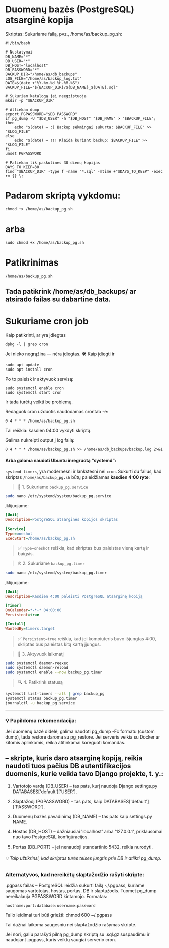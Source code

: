 # Duomenų bazės (PostgreSQL) atsarginė kopija
Skriptas:
Sukuriame failą, pvz., /home/as/backup_pg.sh:
```
#!/bin/bash

# Nustatymai
DB_NAME="*"
DB_USER="*"
DB_HOST="localhost"
DB_PASSWORD="*"
BACKUP_DIR="/home/as/db_backups"
LOG_FILE="/home/as/backup_log.txt"
DATE=$(date +"%Y-%m-%d_%H-%M-%S")
BACKUP_FILE="${BACKUP_DIR}/${DB_NAME}_${DATE}.sql"

# Sukuriam katalogą jei neegzistuoja
mkdir -p "$BACKUP_DIR"

# Atliekam dump
export PGPASSWORD="$DB_PASSWORD"
if pg_dump -U "$DB_USER" -h "$DB_HOST" "$DB_NAME" > "$BACKUP_FILE"; then
    echo "$(date) – :) Backup sėkmingai sukurta: $BACKUP_FILE" >> "$LOG_FILE"
else
    echo "$(date) – !!! Klaida kuriant backup: $BACKUP_FILE" >> "$LOG_FILE"
fi
unset PGPASSWORD

# Paliekam tik paskutines 30 dienų kopijas
DAYS_TO_KEEP=30
find "$BACKUP_DIR" -type f -name "*.sql" -mtime +"$DAYS_TO_KEEP" -exec rm {} \;
```
# Padarom skriptą vykdomu:
```
chmod +x /home/as/backup_pg.sh
```
# arba
```
sudo chmod +x /home/as/backup_pg.sh
```
# Patikrinimas
```
/home/as/backup_pg.sh
```
Tada patikrink /home/as/db_backups/ ar atsirado failas su dabartine data.
---
# Sukuriame cron job
Kaip patikrinti, ar  yra įdiegtas
```
dpkg -l | grep cron
```
Jei nieko negrąžina —  nėra įdiegtas.
🛠️ Kaip įdiegti  ir 
```
sudo apt update
sudo apt install cron
```
Po to paleisk ir aktyvuok servisą:
```
sudo systemctl enable cron
sudo systemctl start cron
```
Ir tada  turėtų veikti be problemų.

Redaguok cron užduotis naudodamas crontab -e:
```
0 4 * * * /home/as/backup_pg.sh
```
Tai reiškia: kasdien 04:00 vykdyti skriptą.

Galima nukreipti output į log failą:
```
0 4 * * * /home/as/backup_pg.sh >> /home/as/db_backups/backup.log 2>&1
```
#### Arba galoma naudoti Ubuntu inregruotą "systemd":
`systemd timers`, yra modernesni ir lankstesni nei `cron`. Sukurti du failus, kad skriptas `/home/as/backup_pg.sh` būtų paleidžiamas **kasdien 4:00 ryte**:

>📁 1. Sukuriame `backup_pg.service`

```bash
sudo nano /etc/systemd/system/backup_pg.service
```

Įklijuojame:

```ini
[Unit]
Description=PostgreSQL atsarginės kopijos skriptas

[Service]
Type=oneshot
ExecStart=/home/as/backup_pg.sh
```

> ✅ `Type=oneshot` reiškia, kad skriptas bus paleistas vieną kartą ir baigsis.

>⏰ 2. Sukuriame `backup_pg.timer`

```bash
sudo nano /etc/systemd/system/backup_pg.timer
```

Įklijuojame:

```ini
[Unit]
Description=Kasdien 4:00 paleisti PostgreSQL atsarginę kopiją

[Timer]
OnCalendar=*-*-* 04:00:00
Persistent=true

[Install]
WantedBy=timers.target
```

> ✅ `Persistent=true` reiškia, kad jei kompiuteris buvo išjungtas 4:00, skriptas bus paleistas kitą kartą įjungus.

>🚀 3. Aktyvuok laikmatį

```bash
sudo systemctl daemon-reexec
sudo systemctl daemon-reload
sudo systemctl enable --now backup_pg.timer
```
>🔍 4. Patikrink statusą

```bash
systemctl list-timers --all | grep backup_pg
systemctl status backup_pg.timer
journalctl -u backup_pg.service
```
---

### 💡 Papildoma rekomendacija:
Jei duomenų bazė didelė, galima naudoti pg_dump -Fc formatu (custom dump), tada restore daroma su pg_restore.
Jei serveris veikia su Docker ar kitomis aplinkomis, reikia atitinkamai koreguoti komandas.

## – skripte, kuris daro atsarginę kopiją, reikia naudoti tuos pačius DB autentifikacijos duomenis, kurie veikia tavo Django projekte, t. y.:

1. Vartotojo vardą (DB_USER) – tas pats, kurį naudoja Django settings.py DATABASES['default']['USER'].

2. Slaptažodį (PGPASSWORD) – tas pats, kaip DATABASES['default']['PASSWORD'].

3. Duomenų bazės pavadinimą (DB_NAME) – tas pats kaip settings.py NAME.

4. Hostas (DB_HOST) – dažniausiai 'localhost' arba '127.0.0.1', priklausomai nuo tavo PostgreSQL konfigūracijos.

5. Portas (DB_PORT) – jei nenaudoji standartinio 5432, reikia nurodyti.

###### 💡 Taip užtikrinsi, kad skriptas turės teises jungtis prie DB ir atlikti pg_dump.

### Alternatyvos, kad nereikėtų slaptažodžio rašyti skripte:

.pgpass failas – PostgreSQL leidžia sukurti failą ~/.pgpass, kuriame saugomas vartotojas, hostas, portas, DB ir slaptažodis. Tuomet pg_dump nereikalauja PGPASSWORD kintamojo. Formatas:
```
hostname:port:database:username:password
```

Failo leidimai turi būti griežti: chmod 600 ~/.pgpass

Tai dažnai laikoma saugesniu nei slaptažodžio rašymas skripte.

Jei nori, galiu parašyti pilną pg_dump skriptą su .sql.gz suspaudimu ir naudojant .pgpass, kuris veiktų saugiai serverio cron.
